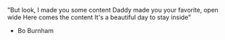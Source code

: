 "But look, I made you some content
Daddy made you your favorite, open wide
Here comes the content
It's a beautiful day to stay inside"
- Bo Burnham
